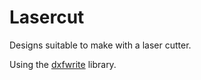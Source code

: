 Lasercut
========

Designs suitable to make with a laser cutter.

Using the [dxfwrite](https://pypi.python.org/pypi/dxfwrite/) library.


